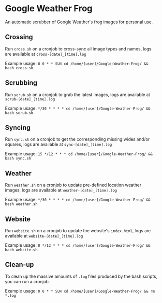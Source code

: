 # Google Weather Frog
An automatic scrubber of Google Weather's frog images for personal use.

## Crossing
Run `cross.sh` on a cronjob to cross-sync all image types and names, logs are available at `cross-[date]_[time].log`

Example usage: `0 0 * * SUN cd /home/[user]/Google-Weather-Frog/ && bash cross.sh`

## Scrubbing
Run `scrub.sh` on a cronjob to grab the latest images, logs are available at `scrub-[date]_[time].log`

Example usage: `*/30 * * * * cd /home/[user]/Google-Weather-Frog/ && bash scrub.sh`

## Syncing
Run `sync.sh` on a cronjob to get the corresponding missing wides and/or squares, logs are available at `sync-[date]_[time].log`

Example usage: `15 */12 * * * cd /home/[user]/Google-Weather-Frog/ && bash sync.sh`

## Weather
Run `weather.sh` on a cronjob to update pre-defined location weather images, logs are available at `weather-[date]_[time].log`

Example usage: `*/30 * * * * cd /home/[user]/Google-Weather-Frog/ && bash weather.sh`

## Website
Run `website.sh` on a cronjob to update the website's `index.html`, logs are available at `website-[date]_[time].log`

Example usage: `0 */12 * * * cd /home/[user]/Google-Weather-Frog/ && bash website.sh`

## Clean-up
To clean up the massive amounts of `.log` files produced by the bash scripts, you can run a cronjob.

Example usage: `0 0 * * SUN cd /home/[user]/Google-Weather-Frog/ && rm *.log`
